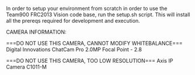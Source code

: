 In order to setup your environment from scratch in order to use the Team900 FRC2013 Vision code base, run the setup.sh script. This will install all the prereqs required for development and execution.


CAMERA INFORMATION:

===DO NOT USE THIS CAMERA, CANNOT MODIFY WHITEBALANCE===
Digital Innovations ChatCam Pro 2.0MP 
Focal Point - 2.8

===DO NOT USE THIS CAMERA, TOO LOW RESOLUTION===
Axis IP Camera C1011-M